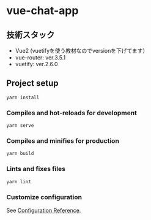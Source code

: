 # vue-chat-app

## 技術スタック
- Vue2 (vuetifyを使う教材なのでversionを下げてます）
- vue-router: ver.3.5.1
- vuetify: ver.2.6.0

## Project setup
```
yarn install
```

### Compiles and hot-reloads for development
```
yarn serve
```

### Compiles and minifies for production
```
yarn build
```

### Lints and fixes files
```
yarn lint
```

### Customize configuration
See [Configuration Reference](https://cli.vuejs.org/config/).




